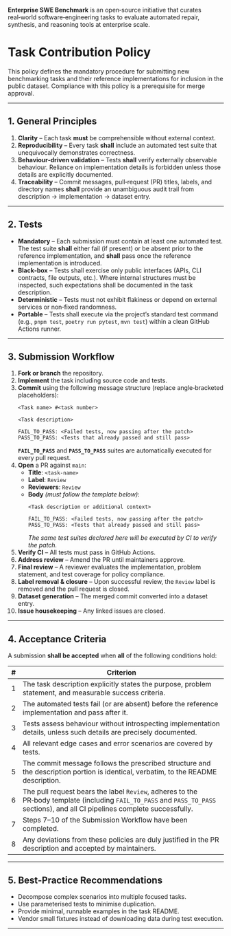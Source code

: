 **Enterprise SWE Benchmark** is an open‑source initiative that curates real‑world software‑engineering tasks to evaluate automated repair, synthesis, and reasoning tools at enterprise scale.

# Task Contribution Policy

This policy defines the mandatory procedure for submitting new benchmarking tasks and their reference implementations for inclusion in the public dataset. Compliance with this policy is a prerequisite for merge approval.

---

## 1. General Principles

1. **Clarity** – Each task **must** be comprehensible without external context.
2. **Reproducibility** – Every task **shall** include an automated test suite that unequivocally demonstrates correctness.
3. **Behaviour‑driven validation** – Tests **shall** verify externally observable behaviour. Reliance on implementation details is forbidden unless those details are explicitly documented.
4. **Traceability** – Commit messages, pull‑request (PR) titles, labels, and directory names **shall** provide an unambiguous audit trail from description → implementation → dataset entry.

---

## 2. Tests

- **Mandatory** – Each submission must contain at least one automated test. The test suite **shall** either fail (if present) or be absent prior to the reference implementation, and **shall** pass once the reference implementation is introduced.
- **Black‑box** – Tests shall exercise only public interfaces (APIs, CLI contracts, file outputs, etc.). Where internal structures must be inspected, such expectations shall be documented in the task description.
- **Deterministic** – Tests must not exhibit flakiness or depend on external services or non‑fixed randomness.
- **Portable** – Tests shall execute via the project’s standard test command (e.g., `pnpm test`, `poetry run pytest`, `mvn test`) within a clean GitHub Actions runner.

---

## 3. Submission Workflow

1. **Fork or branch** the repository.
3. **Implement** the task including source code and tests.
4. **Commit** using the following message structure (replace angle‑bracketed placeholders):
   ```
   <Task name> #<task number>

   <Task description>

   FAIL_TO_PASS: <Failed tests, now passing after the patch>
   PASS_TO_PASS: <Tests that already passed and still pass>
   ```
   **`FAIL_TO_PASS`** and **`PASS_TO_PASS`** suites are automatically executed for every pull request.
5. **Open** a PR against `main`:
   - **Title**: `<task‑name>`
   - **Label**: `Review`
   - **Reviewers**: `Review`
   - **Body** *(must follow the template below)*:
     ```
     <Task description or additional context>

     FAIL_TO_PASS: <Failed tests, now passing after the patch>
     PASS_TO_PASS: <Tests that already passed and still pass>
     ```
     *The same test suites declared here will be executed by CI to verify the patch.*
6. **Verify CI** – All tests must pass in GitHub Actions.
7. **Address review** – Amend the PR until maintainers approve.
8. **Final review** – A reviewer evaluates the implementation, problem statement, and test coverage for policy compliance.
9. **Label removal & closure** – Upon successful review, the `Review` label is removed and the pull request is closed.
10. **Dataset generation** – The merged commit converted into a dataset entry.
11. **Issue housekeeping** – Any linked issues are closed.

---

## 4. Acceptance Criteria

A submission **shall be accepted** when **all** of the following conditions hold:

| # | Criterion                                                                                                                                                                      |
| - | ------------------------------------------------------------------------------------------------------------------------------------------------------------------------------ |
| 1 | The task description explicitly states the purpose, problem statement, and measurable success criteria.                                                                        |
| 2 | The automated tests fail (or are absent) before the reference implementation and pass after it.                                                                                |
| 3 | Tests assess behaviour without introspecting implementation details, unless such details are precisely documented.                                                             |
| 4 | All relevant edge cases and error scenarios are covered by tests.                                                                                                              |
| 5 | The commit message follows the prescribed structure and the description portion is identical, verbatim, to the README description.                                             |
| 6 | The pull request bears the label `Review`, adheres to the PR‑body template (including `FAIL_TO_PASS` and `PASS_TO_PASS` sections), and all CI pipelines complete successfully. |
| 7 | Steps 7–10 of the Submission Workflow have been completed.                                                                                                                     |
| 8 | Any deviations from these policies are duly justified in the PR description and accepted by maintainers.                                                                       |

---

## 5. Best‑Practice Recommendations

- Decompose complex scenarios into multiple focused tasks.
- Use parameterised tests to minimise duplication.
- Provide minimal, runnable examples in the task README.
- Vendor small fixtures instead of downloading data during test execution.

---
